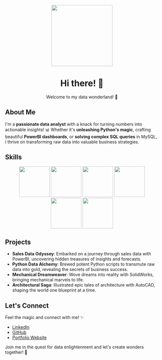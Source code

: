 <div align="center">
  <img src="https://media.giphy.com/media/xT9IgzoKnwFNmISR8I/giphy.gif" width="200" height="200"/>
  <h1>Hi there! 👋</h1>
  <p>Welcome to my data wonderland! 🌟</p>
</div>

## About Me
I'm a **passionate data analyst** with a knack for turning numbers into actionable insights! 📊 Whether it's **unleashing Python's magic**, crafting beautiful **PowerBI dashboards**, or **solving complex SQL queries** in MySQL, I thrive on transforming raw data into valuable business strategies.

## Skills
<div align="center">
  <img src="https://upload.wikimedia.org/wikipedia/en/thumb/6/62/MySQL.svg/1200px-MySQL.svg.png" width="100" height="100"/>
  <img src="https://www.python.org/static/community_logos/python-logo.png" width="100" height="100"/>
  <img src="https://upload.wikimedia.org/wikipedia/commons/c/cf/PowerBI_Logo.svg" width="100" height="100"/>
  <img src="https://logos-world.net/wp-content/uploads/2020/11/Microsoft-Excel-Logo.png" width="100" height="100"/>
  <img src="https://cdn.worldvectorlogo.com/logos/solidworks-2019-1.svg" width="100" height="100"/>
  <img src="https://cdn.worldvectorlogo.com/logos/autocad-2.svg" width="100" height="100"/>
</div>

## Projects
- **Sales Data Odyssey**: Embarked on a journey through sales data with PowerBI, uncovering hidden treasures of insights and forecasts.
- **Python Data Alchemy**: Brewed potent Python scripts to transmute raw data into gold, revealing the secrets of business success.
- **Mechanical Dreamweaver**: Wove dreams into reality with SolidWorks, bringing mechanical marvels to life.
- **Architectural Saga**: Illustrated epic tales of architecture with AutoCAD, shaping the world one blueprint at a time.

## Let's Connect
Feel the magic and connect with me! ✨
- [LinkedIn](https://www.linkedin.com/in/your-profile)
- [GitHub](https://github.com/your-profile)
- [Portfolio Website](https://www.your-portfolio.com)

Join me in the quest for data enlightenment and let's create wonders together! 🚀
